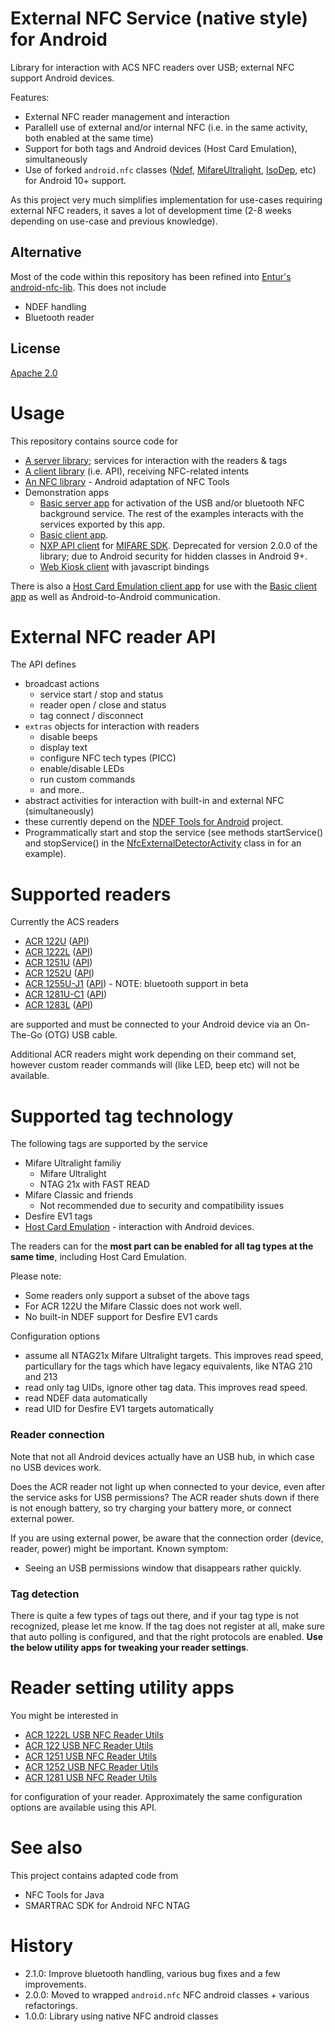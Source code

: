 # External NFC Service (native style) for Android
Library for interaction with ACS NFC readers over USB; external NFC support Android devices. 

Features:
 - External NFC reader management and interaction
 - Parallell use of external and/or internal NFC (i.e. in the same activity, both enabled at the same time)
 - Support for both tags and Android devices (Host Card Emulation), simultaneously
 - Use of forked `android.nfc` classes ([Ndef], [MifareUltralight], [IsoDep], etc) for Android 10+ support.

As this project very much simplifies implementation for use-cases requiring external NFC readers, it saves a lot of development time (2-8 weeks depending on use-case and previous knowledge).

## Alternative
Most of the code within this repository has been refined into [Entur's android-nfc-lib](https://github.com/entur/android-nfc-lib). This does not include

 * NDEF handling
 * Bluetooth reader

## License
[Apache 2.0]

# Usage
This repository contains source code for 

 * [A server library](core); services for interaction with the readers & tags
 * [A client library](api) (i.e. API), receiving NFC-related intents
 * [An NFC library](tools) - Android adaptation of NFC Tools
 * Demonstration apps
    * [Basic server app](examples/server) for activation of the USB and/or bluetooth NFC background service. The rest of the examples interacts with the services exported by this app.
    * [Basic client app](examples/client).
    * [NXP API client](examples/nxpClient) for [MIFARE SDK](http://www.mifare.net/en/products/mifare-sdk/). Deprecated for version 2.0.0 of the library; due to Android security for hidden classes in Android 9+.
    * [Web Kiosk client](examples/webKiosk) with javascript bindings

There is also a [Host Card Emulation client app](examples/hostCardEmulationClient) for use with the [Basic client app](examples/client) as well as Android-to-Android communication.

# External NFC reader API
The API defines 
 * broadcast actions
   * service start / stop and status
   * reader open / close and status
   * tag connect / disconnect
 * `extras` objects for interaction with readers
   * disable beeps
   * display text
   * configure NFC tech types (PICC)
   * enable/disable LEDs
   * run custom commands
   * and more.. 
 * abstract activities for interaction with built-in and external NFC (simultaneously)
  * these currently depend on the [NDEF Tools for Android](https://github.com/skjolber/ndef-tools-for-android) project.
 * Programmatically start and stop the service (see methods startService() and stopService() in the [NfcExternalDetectorActivity](/blob/master/api/src/main/java/com/github/skjolber/nfc/util/activity/NfcExternalDetectorActivity.java) class in for an example).

# Supported readers
Currently the ACS readers

 * [ACR 122U](http://www.acs.com.hk/index.php?pid=product&id=ACR122U) ([API](externalNFCAPI/src/main/java/com/skjolberg/nfc/acs/Acr122UReader.java)) 
 * [ACR 1222L](http://www.acs.com.hk/index.php?pid=product&id=ACR1222L) ([API](externalNFCAPI/src/main/java/com/skjolberg/nfc/acs/Acr1222LReader.java)) 
 * [ACR 1251U](http://www.acs.com.hk/en/products/218/acr1251-usb-nfc-reader-ii/) ([API](externalNFCAPI/src/main/java/com/skjolberg/nfc/acs/Acr1251UReader.java)) 
 * [ACR 1252U](http://www.acs.com.hk/en/products/342/acr1252u-usb-nfc-reader-iii-nfc-forum-certified-reader/) ([API](externalNFCAPI/src/main/java/com/skjolberg/nfc/acs/Acr1252UReader.java)) 
 * [ACR 1255U-J1](http://www.acs.com.hk/en/products/403/acr1255u-j1-secure-bluetooth%C2%AE-nfc-reader/) ([API](externalNFCAPI/src/main/java/com/skjolberg/nfc/acs/Acr1255UReader.java)) - NOTE: bluetooth support in beta
 * [ACR 1281U-C1](http://www.acs.com.hk/en/products/159/acr1281u-c1-dualboost-ii-usb-dual-interface-reader/) ([API](externalNFCAPI/src/main/java/src/com/skjolberg/nfc/acs/Acr1281UReader.java)) 
 * [ACR 1283L](http://www.acs.com.hk/en/products/226/acr1283l-standalone-contactless-reader/) ([API](externalNFCAPI/src/main/java/com/skjolberg/nfc/acs/Acr1283LReader.java)) 
 
are supported and must be connected to your Android device via an On-The-Go (OTG) USB cable. 

Additional ACR readers might work depending on their command set, however custom reader commands will (like LED, beep etc) will not be available.

# Supported tag technology
The following tags are supported by the service
  * Mifare Ultralight familiy
    * Mifare Ultralight
    * NTAG 21x with FAST READ
  * Mifare Classic and friends
    * Not recommended due to security and compatibility issues
  * Desfire EV1 tags
  * [Host Card Emulation](http://developer.android.com/guide/topics/connectivity/nfc/hce.html) - interaction with Android devices.
  
The readers can for the __most part can be enabled for all tag types at the same time__, including Host Card Emulation.

Please note:
 - Some readers only support a subset of the above tags
 - For ACR 122U the Mifare Classic does not work well.
 - No built-in NDEF support for Desfire EV1 cards

Configuration options
 - assume all NTAG21x Mifare Ultralight targets. This improves read speed, particullary for the tags which have legacy equivalents, like NTAG 210 and 213
 - read only tag UIDs, ignore other tag data. This improves read speed.
 - read NDEF data automatically
 - read UID for Desfire EV1 targets automatically 

### Reader connection
Note that not all Android devices actually have an USB hub, in which case no USB devices work.

Does the ACR reader not light up when connected to your device, even after the service asks for USB permissions? The ACR reader shuts down if there is not enough battery, so try charging your battery more, or connect external power.

If you are using external power, be aware that the connection order (device, reader, power) might be important. Known symptom: 
 - Seeing an USB permissions window that disappears rather quickly.

### Tag detection
There is quite a few types of tags out there, and if your tag type is not recognized, please let me know. If the tag does not register at all, make sure that auto polling is configured, and that the right protocols are enabled. __Use the below utility apps for tweaking your reader settings__.

# Reader setting utility apps
You might be interested in

 * [ACR 1222L USB NFC Reader Utils](https://play.google.com/store/apps/details?id=com.github.skjolber.nfc.skjolberg.acr1222)
 * [ACR 122 USB NFC Reader Utils](https://play.google.com/store/apps/details?id=com.github.skjolber.nfc.skjolberg.acr122u)
 * [ACR 1251 USB NFC Reader Utils](https://play.google.com/store/apps/details?id=com.github.skjolber.nfc.skjolberg.acr1251u)
 * [ACR 1252 USB NFC Reader Utils](https://play.google.com/store/apps/details?id=com.github.skjolber.nfc.skjolberg.acr1252u)
 * [ACR 1281 USB NFC Reader Utils](https://play.google.com/store/apps/details?id=com.github.skjolber.nfc.skjolberg.acr1281u)

for configuration of your reader. Approximately the same configuration options are available using this API. 

# See also 
This project contains adapted code from

 * NFC Tools for Java
 * SMARTRAC SDK for Android NFC NTAG

# History
 - 2.1.0: Improve bluetooth handling, various bug fixes and a few improvements.
 - 2.0.0: Moved to wrapped `android.nfc` NFC android classes + various refactorings.
 - 1.0.0: Library using native NFC android classes

[Ndef]:                 https://developer.android.com/reference/android/nfc/tech/Ndef.html
[MifareUltralight]:     https://developer.android.com/reference/android/nfc/tech/MifareUltralight.html
[IsoDep]:               https://developer.android.com/reference/android/nfc/tech/IsoDep.html
[Apache Cordova]:       https://cordova.apache.org/
[Apache 2.0]:           http://www.apache.org/licenses/LICENSE-2.0.html
[issue-tracker]:        https://github.com/skjolber/external-nfc-api/issues

